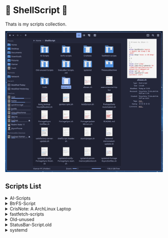 # 🐚 ShellScript 📜

Thats is my scripts collection.

![Scripts preview](https://github.com/jKy0n/ShellScript/blob/main/.media/screenshot-2025-06-30.png)


## Scripts List 

<details>
    <summary>AI-Scripts</summary>
        <ul>
            <li>AI-Shell-SystemInformation.sh: Script to make AI better response system info</li>
            <li>deepShell.sh: Script to interact with Ollama and format the output</li>
            <li>ollama-pretty.sh: makes AI output more pretty (ex. using glow) </li>
            <li>ollama-read-meta.sh: Allow AI to read metadata and bring more details</li>
            <li>ollama-read.sh: Allow AI to read some data and bring more details</li>
        </ul>
</details>
<details>
    <summary>BtrFS-Script</summary>
        <ul>
            <li>btrfs-slow-balance-home.sh: (do NOT use) Worst way to balance a volume</li>
            <li>btrfs-slow-balance-timeshift.sh: (do NOT use) Worst way to balance a volume</li>
            <li>btrfs-slow-balance.sh: (do NOT use) Worst way to balance a volume</li>
            <li>Filesystem-show-script.sh: For better view filesystem at all</li>
        </ul>
</details>
<details>
    <summary>CrisNote: A ArchLinux Laptop</summary>
        <ul>
            <details>
                <summary>StatusBar-Script</summary>
                    <ul>
                        <li>battery-widget.sh: StatusBar script to extract battery level</li>
                        <li>CPU-freq-monitor.sh: StatusBar script to extract CPU frequency in GHz</li>
                        <li>CPU-temp-monitor.sh: StatusBar script to extract CPU temperature in ºC</li>
                        <li>CPU-usage-monitor.sh: StatusBar script to extract CPU usage in %</li>
                        <li>RAM-usage-monitor.sh: StatusBar script to extract RAM usage in %</li>
                    </ul>
            </details>
            <details>
                <summary>StatusBar-Script.old</summary>
                    <ul>
                        <li>crisNoteBatteryLevel: StatusBar script to extract battery level</li>
                        <li>crisNoteCpuTemp: (old) StatusBar script to extract CPU temperature in ºC</li>
                        <li>CrisNoteCPUtemp.sh: StatusBar script to extract CPU temperature in ºC</li>
                        <li>CrisNotoBatteryCapacity.sh: StatusBar script to extract battery level</li>
                    </ul>
            </details>
                <li>startUpApps-CrisNote: List of app to start with</li>
        </ul>
</details>
<details>
    <summary>fastfetch-scripts</summary>
        <ul>
            <li>fastfetch-btrfs+bees-version.sh: Extract btrfs and bees version at same time</li>
            <li>fastfetch-MoBo-info.sh: Extract only MoBo info necessary</li>
            <li>fastfetch-zsh+tmux-version.sh: Extract zsh and tmux version at same time</li>
        </ul>
</details>
<details>
    <summary>Old-unused</summary>
        <ul>
            <li>awesome-notify-test.sh: Just a test for awesomeWM notifications</li>
            <li>backInTime-gpgKeys-backup.sh: Automation for encryptation GPG keys</li>
            <li>feh_custom: Script to fix feh (app) window size</li>
            <li>gentoo-addUSEpackage.sh: (won't work) Script to add package and flags to portage use packages</li>
            <li>gentoo-update.sh: Fast way to update portage - substitute by better systemd automation</li>
            <li>jkyon-scrub.sh: scrub all my disks at same time, or close to this</li>
            <li>kdeConnect-refresh.sh: script to refesh KDEconnect - not needed anymore</li>
            <li>mycompsize.sh: Script to emule compsize app, but worse</li>
            <li>myfetch.sh: When I used neofech and not have (don't know how) storage support</li>
            <li>notification-test.sh: Just a script to test libnnotify</li>
            <li>snapShotsPreview.sh: Script to view btrfs snapshots disk usage </li>
        </ul>
</details>
<details>
    <summary>StatusBar-Script.old</summary>
        <ul>
            <li>awesomeWidget-CPU-freq-monitor.sh: Extract CPU frequency in MHz to statusBar</li>
            <li>awesomeWidget-gpu0freq.sh: Extract GPU0 frequency in MHz to statusBar</li>
            <li>awesomeWidget-gpu0temp.sh: Extract GPU0 temperature in ºC to statusBar</li>
            <li>awesomeWidget-gpu0usage-fast.sh: Fast way to extract GPU0 usage in % to statusBar</li>
            <li>awesomeWidget-gpu0usage-fast.sh: Extract GPU0 usage in % to statusBar</li>
            <li>awesomeWidget-gpu1freq.sh: Extract GPU1 frequency in MHz to statusBar</li>
            <li>awesomeWidget-gpu1temp.sh: Extract GPU1 temperature in ºC to statusBar</li>
            <li>awesomeWidget-PSU-monitor.sh: Extract PSU power in W to statusBar< /li>
            <li>awesomeWidget-PSU-temp-monitor.sh: Extract PSU VRM temperature in ºC to statusBar</li>
            <li>awesomeWidget-trackingAwesomeMemoryUse: Extract amount of awesomeWM memory in GB to statusBar</li>
            <li>dwmBlocksCpuTemp: Extract CPU temperature in ºC to statusBar</li>
            <li>dwmBlocksCpuUsage: Extract CPU usage in % to statusBar</li>
            <li>dwmBlocksMemUsage: Extract RAM usage in % to statusBar</li>
            <li>dwmBlocksNice: Extract Nice number to statusBar</li>
            <li>dwmBlocksUpdates: Extract numeber of portage packages to update to statusBar</li>
            <li>dwmBlocksVolumeAudio: Extract Volume level from pactl to statusBar</li>
            <li>memoryUsage-widget.sh: Another way to extract RAM usage in GB to statusBar</li>
        </ul>
</details>
<details>
    <summary>systemd</summary>
        <ul>
            <li><a href="https://github.com/jKy0n/ShellScript/blob/main/systemd/backInTime-gpgKeys-Backup.service">backInTime-gpgKeys-Backup.service</a>: systemd service to encrypt GPG keys before backup</li>
            <li><a href="https://github.com/jKy0n/ShellScript/blob/main/systemd/backInTime-gpgKeys-Backup.timer">backInTime-gpgKeys-Backup.timer</a>: systemd timer to encrypt GPG keys before backup</li>
            <li>backintime-backup-job.service: </li>
            <li>backintime-backup-job.timer: </li>
            <li>borgBackup-jkyon.service: </li>
            <li>borgBackup-jkyon.timer: </li>
            <li>gpt4all.service: </li>
            <li>jkyon-picom-memoryUsageMonitor.service: </li>
            <li>jkyon-picom-memoryUsageMonitor.timer: </li>
            <li>jkyon-picom.service: </li>
            <li>jkyon-systemd-PortageRsyncDotfiles.service: </li>
            <li>jkyon-systemd-PortageRsyncDotfiles.timer: </li>
            <li>jkyon-systemd-notify-test.service: </li>
            <li>jkyon-systemd-notify-test.timer: </li>
            <li>lockScreen.service: </li>
            <li>pipewire-reset.service: </li>
            <li>pipewire-reset.timer: </li>
            <li>pipewire-session-manager.service: </li>
            <li>polkit-gnome-authentication-agent.service: </li>
        </ul>
</details>